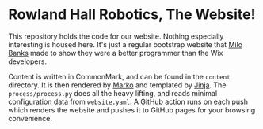 # Rowland Hall Robotics, The Website!

This repository holds the code for our website. Nothing especially interesting is housed here.
It's just a regular bootstrap website that [Milo Banks](https://github.com/IsaccBarker) made to
show they were a better programmer than the Wix developers.

Content is written in CommonMark, and can be found in the `content` directory. It is then rendered
by [Marko](https://github.com/frostming/marko) and templated by [Jinja](https://jinja.palletsprojects.com/en/3.1.x/).
The `process/process.py` does all the heavy lifting, and reads minimal configuration data from
`website.yaml`. A GitHub action runs on each push which renders the website and pushes it to GitHub
pages for your browsing convenience.